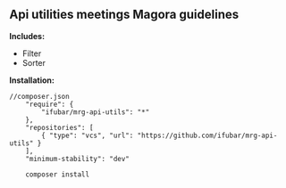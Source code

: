 ## Api utilities meetings Magora guidelines

__Includes:__
- Filter
- Sorter


__Installation:__

```shell
//composer.json
    "require": {
    	"ifubar/mrg-api-utils": "*"
    },
    "repositories": [
        { "type": "vcs", "url": "https://github.com/ifubar/mrg-api-utils" }
    ],
    "minimum-stability": "dev"
```

```shell
    composer install
```

